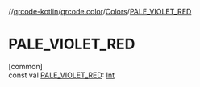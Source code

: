 //[qrcode-kotlin](../../../index.md)/[qrcode.color](../index.md)/[Colors](index.md)/[PALE_VIOLET_RED](-p-a-l-e_-v-i-o-l-e-t_-r-e-d.md)

# PALE_VIOLET_RED

[common]\
const val [PALE_VIOLET_RED](-p-a-l-e_-v-i-o-l-e-t_-r-e-d.md): [Int](https://kotlinlang.org/api/latest/jvm/stdlib/kotlin-stdlib/kotlin/-int/index.html)
